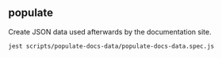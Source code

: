 ## populate

Create JSON data used afterwards by the documentation site.

```bash
jest scripts/populate-docs-data/populate-docs-data.spec.js
```
